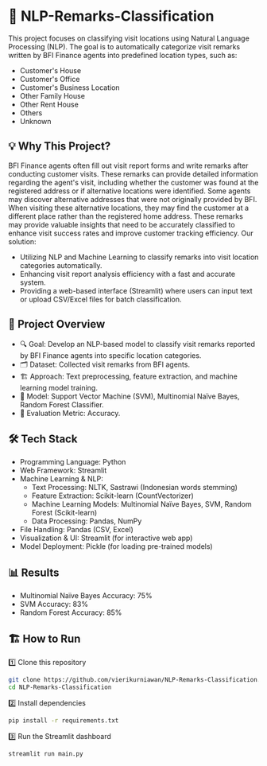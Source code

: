 # 📝 NLP-Remarks-Classification

This project focuses on classifying visit locations using Natural Language Processing (NLP). The goal is to automatically categorize visit remarks written by BFI Finance agents into predefined location types, such as:
- Customer's House
- Customer's Office
- Customer's Business Location
- Other Family House
- Other Rent House
- Others
- Unknown

## 💡 Why This Project?
BFI Finance agents often fill out visit report forms and write remarks after conducting customer visits. These remarks can provide detailed information regarding the agent's visit, including whether the customer was found at the registered address or if alternative locations were identified. Some agents may discover alternative addresses that were not originally provided by BFI. When visiting these alternative locations, they may find the customer at a different place rather than the registered home address. These remarks may provide valuable insights that need to be accurately classified to enhance visit success rates and improve customer tracking efficiency. Our solution:
- Utilizing NLP and Machine Learning to classify remarks into visit location categories automatically.
- Enhancing visit report analysis efficiency with a fast and accurate system.
- Providing a web-based interface (Streamlit) where users can input text or upload CSV/Excel files for batch classification.

## 🚀 Project Overview
- 🔍 Goal: Develop an NLP-based model to classify visit remarks reported by BFI Finance agents into specific location categories.
- 🗂 Dataset: Collected visit remarks from BFI agents.
- 🏗 Approach: Text preprocessing, feature extraction, and machine learning model training.
- 🧠 Model: Support Vector Machine (SVM), Multinomial Naïve Bayes, Random Forest Classifier.
- 🎯 Evaluation Metric: Accuracy.

## 🛠 Tech Stack
- Programming Language: Python
- Web Framework: Streamlit
- Machine Learning & NLP:
  - Text Processing: NLTK, Sastrawi (Indonesian words stemming)
  - Feature Extraction: Scikit-learn (CountVectorizer)
  - Machine Learning Models: Multinomial Naïve Bayes, SVM, Random Forest (Scikit-learn)
  - Data Processing: Pandas, NumPy
- File Handling: Pandas (CSV, Excel)
- Visualization & UI: Streamlit (for interactive web app)
- Model Deployment: Pickle (for loading pre-trained models)

## 📊 Results
- Multinomial Naïve Bayes Accuracy: 75%
- SVM Accuracy: 83%
- Random Forest Accuracy: 85%

## 🏗 How to Run

1️⃣ Clone this repository
```bash
git clone https://github.com/vierikurniawan/NLP-Remarks-Classification.git  
cd NLP-Remarks-Classification  
```
2️⃣ Install dependencies
```bash
pip install -r requirements.txt
```  
3️⃣ Run the Streamlit dashboard
```bash
streamlit run main.py
```
